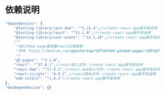 <!--
 * @Author: D_bxg
 * @Date: 2021-02-08 15:32:56
 * @LastEditors: D_bxg
 * @LastEditTime: 2021-02-10 15:25:05
 * @Description: file content
 * @FilePath: \application\README.md
-->
# 依赖说明

```js
"dependencies": {
    "@testing-library/jest-dom": "^5.11.4",//create-react-app脚手架自带
    "@testing-library/react": "^11.1.0",//create-react-app脚手架自带
    "@testing-library/user-event": "^12.1.10",//create-react-app脚手架自带
    /**
     *在GitHub-page里部署react应用依赖
     *参考：https://medium.com/@yystartup/%E7%94%A8-github-pages-%E8%A3%BD%E4%BD%9C-react-demo-site-7840fcb9cc33
     */
    "gh-pages": "^3.1.0",
    "react": "^17.0.1",//react核心文件，create-react-app脚手架自带
    "react-dom": "^17.0.1",//react-dom核心文件，create-react-app脚手架自带
    "react-scripts": "4.0.2",//react脚本文件，create-react-app脚手架自带
    "web-vitals": "^1.0.1"//create-react-app脚手架自带
},
"devDependencies": {}
```
